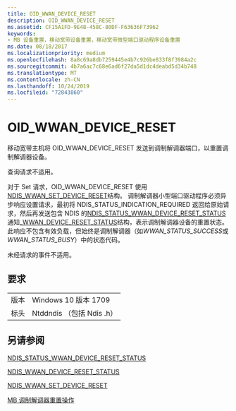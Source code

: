 ```yaml
---
title: OID_WWAN_DEVICE_RESET
description: OID_WWAN_DEVICE_RESET
ms.assetid: CF15A1FD-9E48-458C-80DF-F63636F73962
keywords:
- MB 设备重置，移动宽带设备重置，移动宽带微型端口驱动程序设备重置
ms.date: 08/18/2017
ms.localizationpriority: medium
ms.openlocfilehash: 8a8c69a8db7259445e4b7c926be833f8f3984a2c
ms.sourcegitcommit: 4b7a6ac7c68e6ad6f27da5d1dc4deabd5d34b748
ms.translationtype: MT
ms.contentlocale: zh-CN
ms.lasthandoff: 10/24/2019
ms.locfileid: "72843860"
---
```

# <a name="oid_wwan_device_reset"></a>OID_WWAN_DEVICE_RESET

移动宽带主机将 OID_WWAN_DEVICE_RESET 发送到调制解调器端口，以重置调制解调器设备。

查询请求不适用。

对于 Set 请求，OID_WWAN_DEVICE_RESET 使用[NDIS_WWAN_SET_DEVICE_RESET](https://docs.microsoft.com/windows-hardware/drivers/ddi/ndiswwan/ns-ndiswwan-_ndis_wwan_set_device_reset)结构。 调制解调器小型端口驱动程序必须异步响应设置请求，最初将 NDIS_STATUS_INDICATION_REQUIRED 返回给原始请求，然后再发送包含 NDIS 的[NDIS_STATUS_WWAN_DEVICE_RESET_STATUS](ndis-status-wwan-device-reset-status.md)通知[_WWAN_DEVICE_RESET_STATUS](https://docs.microsoft.com/windows-hardware/drivers/ddi/ndiswwan/ns-ndiswwan-_ndis_wwan_device_reset_status)结构，表示调制解调器设备的重置状态。 此响应不包含有效负载，但始终是调制解调器（如*WWAN_STATUS_SUCCESS*或*WWAN_STATUS_BUSY*）中的状态代码。

未经请求的事件不适用。

## <a name="requirements"></a>要求

| | |
| --- | --- |
| 版本 | Windows 10 版本 1709 |
| 标头 | Ntddndis （包括 Ndis .h） |

## <a name="see-also"></a>另请参阅

[NDIS_STATUS_WWAN_DEVICE_RESET_STATUS](ndis-status-wwan-device-reset-status.md)

[NDIS_WWAN_DEVICE_RESET_STATUS](https://docs.microsoft.com/windows-hardware/drivers/ddi/ndiswwan/ns-ndiswwan-_ndis_wwan_device_reset_status)

[NDIS_WWAN_SET_DEVICE_RESET](https://docs.microsoft.com/windows-hardware/drivers/ddi/ndiswwan/ns-ndiswwan-_ndis_wwan_set_device_reset)

[MB 调制解调器重置操作](mb-modem-reset-operations.md)

